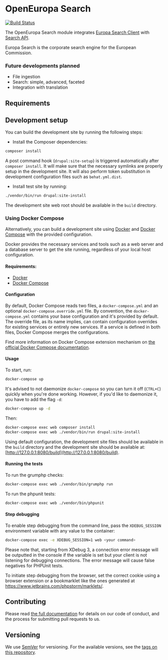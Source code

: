 # OpenEuropa Search

[![Build Status](https://drone.fpfis.eu/api/badges/openeuropa/oe_search/status.svg?branch=master)](https://drone.fpfis.eu/openeuropa/oe_search)

The OpenEuropa Search module integrates [Europa Search Client](https://github.com/openeuropa/europa-search-client) with [Search API](https://www.drupal.org/project/search_api).

Europa Search is the corporate search engine for the European Commission.

### Future developments planned

- File ingestion
- Search: simple, advanced, faceted
- Integration with translation

## Requirements



## Development setup

You can build the development site by running the following steps:

* Install the Composer dependencies:

```bash
composer install
```

A post command hook (`drupal:site-setup`) is triggered automatically after `composer install`.
It will make sure that the necessary symlinks are properly setup in the development site.
It will also perform token substitution in development configuration files such as `behat.yml.dist`.

* Install test site by running:

```bash
./vendor/bin/run drupal:site-install
```

The development site web root should be available in the `build` directory.

### Using Docker Compose

Alternatively, you can build a development site using [Docker](https://www.docker.com/get-docker) and
[Docker Compose](https://docs.docker.com/compose/) with the provided configuration.

Docker provides the necessary services and tools such as a web server and a database server to get the site running,
regardless of your local host configuration.

#### Requirements:

- [Docker](https://www.docker.com/get-docker)
- [Docker Compose](https://docs.docker.com/compose/)

#### Configuration

By default, Docker Compose reads two files, a `docker-compose.yml` and an optional `docker-compose.override.yml` file.
By convention, the `docker-compose.yml` contains your base configuration and it's provided by default.
The override file, as its name implies, can contain configuration overrides for existing services or entirely new
services.
If a service is defined in both files, Docker Compose merges the configurations.

Find more information on Docker Compose extension mechanism on [the official Docker Compose documentation](https://docs.docker.com/compose/extends/).

#### Usage

To start, run:

```bash
docker-compose up
```

It's advised to not daemonize `docker-compose` so you can turn it off (`CTRL+C`) quickly when you're done working.
However, if you'd like to daemonize it, you have to add the flag `-d`:

```bash
docker-compose up -d
```

Then:

```bash
docker-compose exec web composer install
docker-compose exec web ./vendor/bin/run drupal:site-install
```

Using default configuration, the development site files should be available in the `build` directory and the development site
should be available at: [http://127.0.0.1:8080/build](http://127.0.0.1:8080/build).

#### Running the tests

To run the grumphp checks:

```bash
docker-compose exec web ./vendor/bin/grumphp run
```

To run the phpunit tests:

```bash
docker-compose exec web ./vendor/bin/phpunit
```

#### Step debugging

To enable step debugging from the command line, pass the `XDEBUG_SESSION` environment variable with any value to
the container:

```bash
docker-compose exec -e XDEBUG_SESSION=1 web <your command>
```

Please note that, starting from XDebug 3, a connection error message will be outputted in the console if the variable is
set but your client is not listening for debugging connections. The error message will cause false negatives for PHPUnit
tests.

To initiate step debugging from the browser, set the correct cookie using a browser extension or a bookmarklet
like the ones generated at https://www.jetbrains.com/phpstorm/marklets/.

## Contributing

Please read [the full documentation](https://github.com/openeuropa/openeuropa) for details on our code of conduct, and the process for submitting pull requests to us.

## Versioning

We use [SemVer](http://semver.org/) for versioning. For the available versions, see the [tags on this repository](https://github.com/openeuropa/oe_search/tags).
